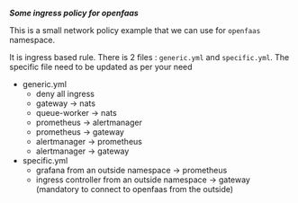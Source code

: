 ***Some ingress policy for openfaas***

This is a small network policy example that we can use for `openfaas` namespace.

It is ingress based rule. There is 2 files : `generic.yml` and `specific.yml`. The specific file need to be updated as per your need  


- generic.yml
  - deny all ingress
  - gateway -> nats
  - queue-worker -> nats
  - prometheus -> alertmanager
  - prometheus -> gateway
  - alertmanager -> prometheus
  - alertmanager -> gateway
- specific.yml
  - grafana from an outside namespace -> prometheus
  - ingress controller from an outside namespace -> gateway (mandatory to connect to openfaas from the outside)


